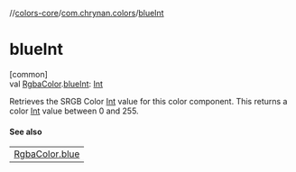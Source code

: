 //[colors-core](../../index.md)/[com.chrynan.colors](index.md)/[blueInt](blue-int.md)

# blueInt

[common]\
val [RgbaColor](-rgba-color/index.md).[blueInt](blue-int.md): [Int](https://kotlinlang.org/api/latest/jvm/stdlib/kotlin/-int/index.html)

Retrieves the SRGB Color [Int](https://kotlinlang.org/api/latest/jvm/stdlib/kotlin/-int/index.html) value for this color component. This returns a color [Int](https://kotlinlang.org/api/latest/jvm/stdlib/kotlin/-int/index.html) value between 0 and 255.

#### See also

| |
|---|
| [RgbaColor.blue](-rgba-color/blue.md) |
